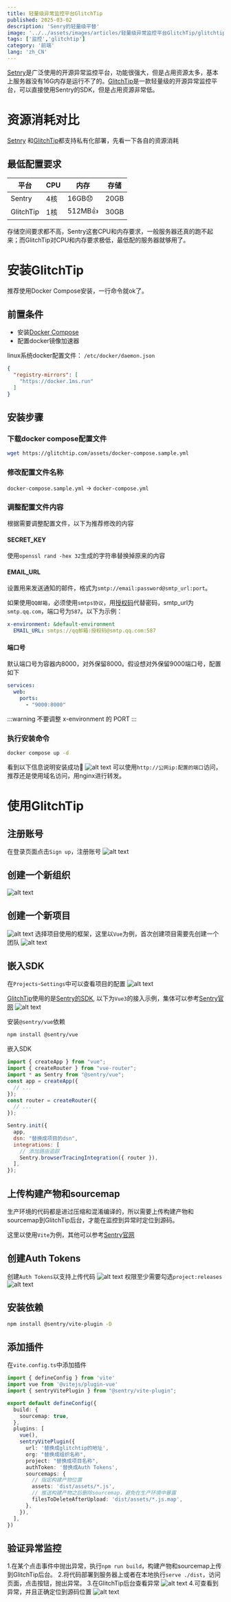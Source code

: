 ```yaml
---
title: 轻量级异常监控平台GlitchTip
published: 2025-03-02
description: 'Senry的轻量级平替'
image: '../../assets/images/articles/轻量级异常监控平台GlitchTip/glitchtip.png'
tags: ['监控','glitchtip']
category: '前端'
lang: 'zh_CN'
---
```


[Setnry](https://sentry.io/)是广泛使用的开源异常监控平台，功能很强大，但是占用资源太多，基本上服务器没有16G内存是运行不了的。[GlitchTip](https://glitchtip.com/)是一款轻量级的开源异常监控平台，可以直接使用Sentry的SDK，但是占用资源非常低。



# 资源消耗对比
[Setnry](https://sentry.io/) 和[GlitchTip](https://glitchtip.com/)都支持私有化部署，先看一下各自的资源消耗

## 最低配置要求


| 平台       | CPU  | 内存  | 存储  |
|------------|------|-------|-------|
| Sentry     | 4核  | 16GB😞  | 20GB |
| GlitchTip  | 1核  | 512MB👍   | 30GB  |

存储空间要求都不高，Sentry这套CPU和内存要求，一般服务器还真的跑不起来；而GlitchTip对CPU和内存要求极低，最低配的服务器就够用了。

# 安装GlitchTip
推荐使用Docker Compose安装，一行命令就ok了。
## 前置条件
* 安装[Docker Compose](https://docs.docker.com/compose/)
* 配置docker镜像加速器

linux系统docker配置文件： `/etc/docker/daemon.json`
```json
{
  "registry-mirrors": [
    "https://docker.1ms.run"
  ]
}
```
## 安装步骤
### 下载docker compose配置文件
```bash
wget https://glitchtip.com/assets/docker-compose.sample.yml
```

### 修改配置文件名称
`docker-compose.sample.yml` -> `docker-compose.yml`

### 调整配置文件内容
根据需要调整配置文件，以下为推荐修改的内容
#### SECRET_KEY
使用`openssl rand -hex 32`生成的字符串替换掉原来的内容
#### EMAIL_URL
设置用来发送通知的邮件，格式为`smtp://email:password@smtp_url:port`。

如果使用`QQ邮箱`，必须使用`smtps协议`，用[授权码](https://wx.mail.qq.com/list/readtemplate?name=app_intro.html#/agreement/authorizationCode)代替密码，smtp_url为`smtp.qq.com`，端口号为`587`。以下为示例：

```yml
x-environment: &default-environment
  EMAIL_URL: smtps://qq邮箱:授权码@smtp.qq.com:587
```

#### 端口号
默认端口号为容器内8000，对外保留8000。假设想对外保留9000端口号，配置如下
```yml
services:  
  web:    
    ports: 
      - "9000:8000"
```

:::warning
不要调整 x-environment 的 PORT
:::



### 执行安装命令
```bash
docker compose up -d
```
看到以下信息说明安装成功🎉
![alt text](../../assets/images/articles/轻量级异常监控平台GlitchTip/install.png)
可以使用`http://公网ip:配置的端口`访问，推荐还是使用域名访问，用nginx进行转发。



# 使用GlitchTip
## 注册账号
在登录页面点击`Sign up`，注册账号
![alt text](../../assets/images/articles/轻量级异常监控平台GlitchTip/login.png)


## 创建一个新组织
![alt text](../../assets/images/articles/轻量级异常监控平台GlitchTip/create-organization.png)

## 创建一个新项目
![alt text](../../assets/images/articles/轻量级异常监控平台GlitchTip/create-project.png)
选择项目使用的框架，这里以`Vue`为例，首次创建项目需要先创建一个团队
![alt text](../../assets/images/articles/轻量级异常监控平台GlitchTip/create-team.png)

## 嵌入SDK
在`Projects`-`Settings`中可以查看项目的配置
![alt text](../../assets/images/articles/轻量级异常监控平台GlitchTip/project-setting-1.png)

[GlitchTip](https://glitchtip.com/)使用的是[Sentry的SDK](https://docs.sentry.io/platforms/javascript/), 以下为`Vue3`的接入示例，集体可以参考[Sentry官网](https://docs.sentry.io/platforms/javascript/guides/vue/)
![alt text](../../assets/images/articles/轻量级异常监控平台GlitchTip/project-setting-2.png)

安装`@sentry/vue`依赖
```bash
npm install @sentry/vue
```
嵌入SDK
```js
import { createApp } from "vue";
import { createRouter } from "vue-router";
import * as Sentry from "@sentry/vue";
const app = createApp({
  // ...
});
const router = createRouter({
  // ...
});

Sentry.init({
  app,
  dsn: "替换成项目的dsn",
  integrations: [
    // 添加路由追踪
    Sentry.browserTracingIntegration({ router }),
  ],
});
```

## 上传构建产物和sourcemap
生产环境的代码都是进过压缩和混淆编译的，所以需要上传构建产物和sourcemap到GlitchTip后台，才能在监控到异常时定位到源码。

这里以使用`Vite`为例，其他可以参考[Sentry官网](https://docs.sentry.io/platforms/javascript/sourcemaps/)

## 创建Auth Tokens
创建`Auth Tokens`以支持上传代码
![alt text](../../assets/images/articles/轻量级异常监控平台GlitchTip/auth-token-1.png)
权限至少需要勾选`project:releases`
![alt text](../../assets/images/articles/轻量级异常监控平台GlitchTip/auth-token-2.png)

## 安装依赖
```bash
npm install @sentry/vite-plugin -D
```
## 添加插件
在`vite.config.ts`中添加插件

```ts
import { defineConfig } from 'vite'
import vue from '@vitejs/plugin-vue'
import { sentryVitePlugin } from "@sentry/vite-plugin";

export default defineConfig({
  build: {
    sourcemap: true,
  },
  plugins: [
    vue(),
    sentryVitePlugin({
      url: '替换成glitchtip的地址',
      org: "替换成组织名称",
      project: "替换成项目名称",
      authToken: '替换成Auth Tokens',
      sourcemaps: {
        // 指定构建产物位置
        assets: 'dist/assets/*.js',
        // 推送构建产物之后删除sourcemap，避免在生产环境中暴露
        filesToDeleteAfterUpload: 'dist/assets/*.js.map',
      },
    }),
  ],
})
```

## 验证异常监控
1.在某个点击事件中抛出异常，执行`npm run build`，构建产物和sourcemap上传到GlitchTip后台。
2.将代码部署到服务器上或者在本地执行`serve ./dist`，访问页面，点击按钮，抛出异常。
3.在GlitchTip后台查看异常
![alt text](../../assets/images/articles/轻量级异常监控平台GlitchTip/Issues-1.png)
4.可查看到异常，并且正确定位到源码位置
![alt text](../../assets/images/articles/轻量级异常监控平台GlitchTip/issues-2.png)



